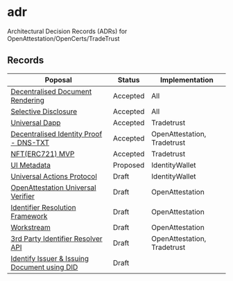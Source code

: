 # adr

Architectural Decision Records (ADRs) for OpenAttestation/OpenCerts/TradeTrust

## Records

| Poposal                                                                             | Status   | Implementation              |
| ----------------------------------------------------------------------------------- | -------- | --------------------------- |
| [Decentralised Document Rendering](./decentralised_rendering.md)                    | Accepted | All                         |
| [Selective Disclosure](./selective_disclosure.md)                                   | Accepted | All                         |
| [Universal Dapp](./configurable_dapp_usability.md)                                  | Accepted | Tradetrust                  |
| [Decentralised Identity Proof - DNS-TXT](./decentralized_identity_proof_DNS-TXT.md) | Accepted | OpenAttestation, Tradetrust |
| [NFT(ERC721) MVP](./nft_oa_minimal_code.md)                                         | Accepted | Tradetrust                  |
| [UI Metadata](./ui_metadata.md)                                                     | Proposed | IdentityWallet              |
| [Universal Actions Protocol](./universal_actions.md)                                | Draft    | IdentityWallet              |
| [OpenAttestation Universal Verifier](./verifier.md)                                 | Draft    | OpenAttestation             |
| [Identifier Resolution Framework](./identifier_resolution_framework.md)             | Draft    | OpenAttestation             |
| [Workstream](./workstream.md)                                                       | Draft    | OpenAttestation             |
| [3rd Party Identifier Resolver API](./identifier_resolution_api.md)                 | Draft    | OpenAttestation, Tradetrust |
| [Identify Issuer & Issuing Document using DID](./issuing_using_did.md)              | Draft    |                             |
